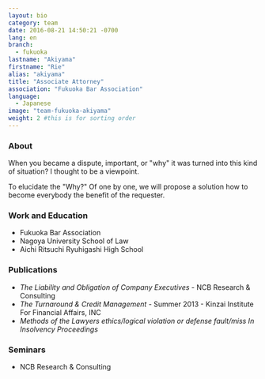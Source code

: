 ```yaml
---
layout: bio
category: team
date: 2016-08-21 14:50:21 -0700
lang: en
branch:
  - fukuoka
lastname: "Akiyama"
firstname: "Rie"
alias: "akiyama"
title: "Associate Attorney"
association: "Fukuoka Bar Association"
language:
  - Japanese
image: "team-fukuoka-akiyama"
weight: 2 #this is for sorting order
---
```


### About
When you became a dispute, important, or "why" it was turned into this kind of situation? I thought to be a viewpoint.

To elucidate the "Why?" Of one by one, we will propose a solution how to become everybody the benefit of the requester.

### Work and Education
- Fukuoka Bar Association
- Nagoya University School of Law
- Aichi Ritsuchi Ryuhigashi High School

### Publications
- *The Liability and Obligation of Company Executives* - NCB Research & Consulting
- *The Turnaround & Credit Management* - Summer 2013 - Kinzai Institute For Financial Affairs, INC
- *Methods of the Lawyers ethics/logical violation  or  defense fault/miss  In Insolvency Proceedings*

### Seminars
- NCB Research & Consulting
